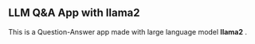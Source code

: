 ## LLM Q&A App with llama2 

This is a Question-Answer app made with large language model **llama2** .

